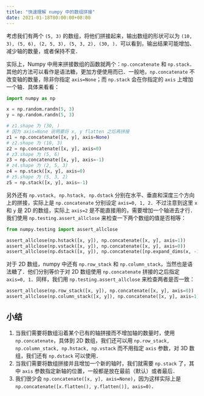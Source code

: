 ```yaml
---
title: "快速理解 numpy 中的数组拼接"
date: 2021-01-18T00:00:00+08:00
---
```


考虑我们有两个 `(5, 3)` 的数组，将他们拼接起来，输出数组的形状可以为 `(10, 3), (5, 6), (2, 5, 3), (5, 3, 2), (30, )`．可以看到，输出结果可能增加、减少轴的数量，或者保持不变．

实际上，Numpy 中用来拼接数组的函数就两个：`np.concatenate` 和 `np.stack`．其他的方法可以看作是语法糖，更加方便使用而已．一般地，`np.concatenate` 不改变轴的数量，除非你指定 `axis=None`；而 `np.stack` 会在你指定的 `axis` 上增加一个轴．具体来看看：

```python
import numpy as np

x = np.random.randn(5, 3)
y = np.random.randn(5, 3)

# z1.shape 为 (30, )
# 因为 axis=None 说明要将 x, y flatten 之后再拼接
z1 = np.concatenate([x, y], axis=None)
# z2.shape 为 (10, 3)
z2 = np.concatenate([x, y], axis=0)
# z3.shape 为 (5, 6)
z3 = np.concatenate([x, y], axis=-1)
# z4.shape 为 (2, 5, 3)
z4 = np.stack([x, y], axis=0)
# z5.shape 为 (5, 3, 2)
z5 = np.stack([x, y], axis=-1)
```

另外还有 `np.vstack, np.hstack, np.dstack` 分别在水平、垂直和深度三个方向上的拼接，实际上是 `np.concatenate` 分别设定 `axis=0, 1, 2`．不过注意到这里 `x` 和 `y` 是 2D 的数组，实际上 `axis=2` 是不能直接用的，需要增加一个轴进去才行．我们使用 `np.testing.assert_allclose` 来检查一下两个数组的值是否相等：

```python
from numpy.testing import assert_allclose

assert_allclose(np.hstack([x, y]), np.concatenate([x, y], axis=1))
assert_allclose(np.vstack([x, y]), np.concatenate([x, y], axis=0))
assert_allclose(np.dstack([x, y]), np.concatenate([np.expand_dims(x, -1), np.expand_dims(y, -1)], axis=2))
```

对于 2D 数组，numpy 中还有 `np.row_stack` 和 `np.column_stack`，当然也是语法糖了．他们分别等价于对 2D 数组使用 `np.concatenate` 拼接的之后指定 `axis=0, 1`．同样，我们用 `np.testing.assert_allclose` 来检查两者是否一致：

```python
assert_allclose(np.row_stack([x, y]), np.concatenate([x, y], axis=0))
assert_allclose(np.column_stack([x, y]), np.concatenate([x, y], axis=1))
```

## 小结

1. 当我们需要将数组沿着某个已有的轴拼接而不增加轴的数量时，使用 `np.concatenate`，具体到 2D 数组，我们还可以用 `np.row_stack, np.column_stack, np.hstack, np.vstack` 而不用指定 `axis` 参数，对 3D 数组，我们还有 `np.dstack` 可以使用．
2. 当我们需要将数组拼接并且增加一个新的轴时，我们就需要 `np.stack` 了，其中 `axis` 参数指定新轴的位置，一般都是放在最前（默认）或者最后．
3. 我们很少会 `np.concatenate([x, y], axis=None)`，因为这样实际上是 `np.concatenate([x.flatten(), y.flatten()], axis=0)`．
